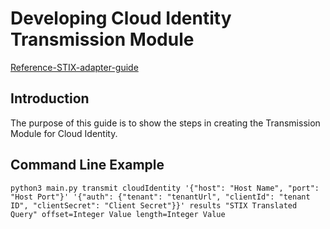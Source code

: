 # Developing Cloud Identity Transmission Module

[Reference-STIX-adapter-guide](../../../../../adapter-guide/develop-stix-adapter.md)


## Introduction
The purpose of this guide is to show the steps in creating the Transmission Module for Cloud Identity.



## Command Line Example

```
python3 main.py transmit cloudIdentity '{"host": "Host Name", "port": "Host Port"}' '{"auth": {"tenant": "tenantUrl", "clientId": "tenant ID", "clientSecret": "Client Secret"}}' results "STIX Translated Query" offset=Integer Value length=Integer Value
```

